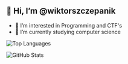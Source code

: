 <h2>👋 Hi, I’m @wiktorszczepanik</h2>

- 👀 I’m interested in Programming and CTF's
- 🌱 I’m currently studying computer science

![Top Languages](https://github-readme-stats.vercel.app/api/top-langs/?username=wiktorszczepanik&layout=donut-vertical&theme=dark&langs_count=6) 

![GitHub Stats](https://github-readme-stats.vercel.app/api/top-langs/?username=wiktorszczepanik&hide_progress=true&theme=dark&langs_count=20&hide=python,java,vba,sql,c%2B%2B,shell&custom_title=Other%20Languages)

<!---
![Top Languages](https://github-readme-stats.vercel.app/api/top-langs/?username=wiktorszczepanik&layout=donut-vertical&theme=dark&langs_count=6) 
![GitHub Stats](https://github-readme-stats.vercel.app/api/top-langs/?username=wiktorszczepanik&hide_progress=true&theme=dark&langs_count=20&hide=python,java,vba,sql,c%2B%2B,shell&custom_title=Other%20Languages)
![GitHub Stats](https://github-readme-stats.vercel.app/api/top-langs/?username=wiktorszczepanik&hide_progress=true&theme=dark&langs_count=20&hide=python,java,vba,sql,c%2B%2B,shell&custom_title=Other%20Languages)
--->
